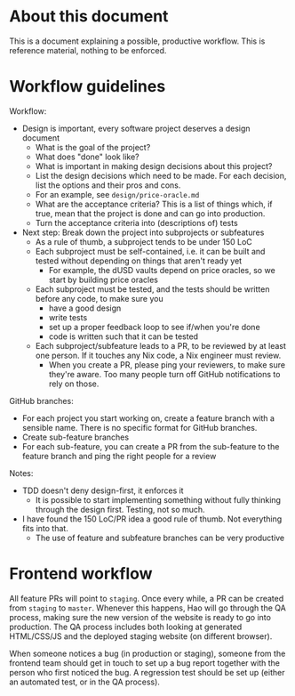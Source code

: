 # About this document

This is a document explaining a possible, productive workflow. This is reference
material, nothing to be enforced.

# Workflow guidelines

Workflow:
- Design is important, every software project deserves a design document
  * What is the goal of the project?
  * What does "done" look like?
  * What is important in making design decisions about this project?
  * List the design decisions which need to be made. For each decision, list the
    options and their pros and cons.
  * For an example, see `design/price-oracle.md`
  * What are the acceptance criteria? This is a list of things which, if true,
    mean that the project is done and can go into production.
  * Turn the acceptance criteria into (descriptions of) tests
- Next step: Break down the project into subprojects or subfeatures
  * As a rule of thumb, a subproject tends to be under 150 LoC
  * Each subproject must be self-contained, i.e. it can be built and tested
    without depending on things that aren't ready yet
    - For example, the dUSD vaults depend on price oracles, so we start by
      building price oracles
  * Each subproject must be tested, and the tests should be written before any
    code, to make sure you
    - have a good design
    - write tests
    - set up a proper feedback loop to see if/when you're done
    - code is written such that it can be tested
  * Each subproject/subfeature leads to a PR, to be reviewed by at least one
    person. If it touches any Nix code, a Nix engineer must review.
    - When you create a PR, please ping your reviewers, to make sure they're
      aware. Too many people turn off GitHub notifications to rely on those.

GitHub branches:
- For each project you start working on, create a feature branch with a sensible
  name. There is no specific format for GitHub branches.
- Create sub-feature branches
- For each sub-feature, you can create a PR from the sub-feature to the feature
  branch and ping the right people for a review

Notes:
- TDD doesn't deny design-first, it enforces it
  * It is possible to start implementing something without fully thinking
    through the design first. Testing, not so much.
- I have found the 150 LoC/PR idea a good rule of thumb. Not everything fits
  into that.
  * The use of feature and subfeature branches can be very productive

# Frontend workflow

All feature PRs will point to `staging`. Once every while, a PR can be created
from `staging` to `master`. Whenever this happens, Hao will go through the QA
process, making sure the new version of the website is ready to go into
production. The QA process includes both looking at generated HTML/CSS/JS and
the deployed staging website (on different browser).

When someone notices a bug (in production or staging), someone from the frontend
team should get in touch to set up a bug report together with the person who
first noticed the bug. A regression test should be set up (either an automated
test, or in the QA process).



